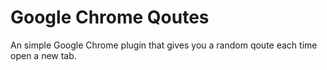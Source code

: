 # Google Chrome Qoutes

An simple Google Chrome plugin that gives you a random qoute each time open a new tab.
